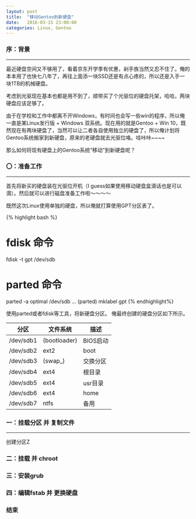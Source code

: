 ```yaml
---
layout: post
title:  "移动Gentoo到新硬盘"
date:   2016-03-15 23:00:00
categories: Linux, Gentoo
---
```

### 序：背景
******
最近硬盘空间又不够用了，看着京东开学季有优惠，剁手族当然又忍不住了。俺的本本用了也快七八年了，再往上面添一块SSD还是有点心疼的，所以还是入手一块1TB的机械硬盘。

考虑到光驱现在基本也都是用不到了，顺带买了个光驱位的硬盘托架，哈哈，两块硬盘应该足够了。

由于在学校和工作中都离不开Windows，有时间也会写一些win的程序，所以俺一直是某Linux发行版
\+ Windows 双系统。现在用的就是Gentoo \+ Win
10，既然现在有两块硬盘了，当然可以让二者各自使用独立的硬盘了，所以俺计划将Gentoo系统搬家到新硬盘，原来的老硬盘就去光驱位咯。哇咔咔~~~~

那么如何将现有硬盘上的Gentoo系统“移动”到新硬盘呢？

### 〇：准备工作
---

首先将新买的硬盘装在光驱位开机（I
guess如果使用移动硬盘盒滴话也是可以滴）。然后就可以进行磁盘准备工作啦～～～～

既然这次Linux使用单独的硬盘，所以俺就打算使用GPT分区表了。

{% highlight bash %}
# fdisk 命令
fdisk -t gpt /dev/sdb
# parted 命令
parted -a optimal /dev/sdb
...
(parted) mklabel gpt
{% endhighlight%}

使用parted或者fdisk等工具，将新硬盘分区。
俺最终创建的硬盘分区如下所示。

|分区   |文件系统   |描述   |
|------------------|-----------------|-----------------|
|/dev/sdb1 |(bootloader)|BIOS启动|
|/dev/sdb2 |ext2        |boot   |
|/dev/sdb3 |(swap_)      |交换分区|
|/dev/sdb4 |ext4        |根目录 |
|/dev/sdb5 |ext4        |usr目录 |
|/dev/sdb6 |ext4        |home   |
|/dev/sdb7 |ntfs        |备用   |

### 一：挂载分区 并 复制文件
---
创建分区Z

### 二：挂载 并 chroot


### 三：安装grub

### 四：编辑fstab 并 更换硬盘


### 结束

